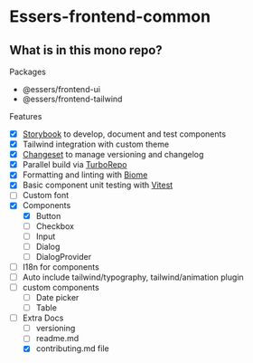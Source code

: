 # Essers-frontend-common

## What is in this mono repo?

Packages
- @essers/frontend-ui
- @essers/frontend-tailwind

Features
- [x] [Storybook](https://storybook.js.org/) to develop, document and test components
- [x] Tailwind integration with custom theme
- [x] [Changeset](https://github.com/changesets/changesets) to manage versioning and changelog
- [x] Parallel build via [TurboRepo](https://turbo.build/repo/docs)
- [x] Formatting and linting with [Biome](https://biomejs.dev/)
- [x] Basic component unit testing with [Vitest](https://vitest.dev/)
- [ ] Custom font
- [x] Components
  - [x] Button
  - [ ] Checkbox
  - [ ] Input
  - [ ] Dialog
  - [ ] DialogProvider
- [ ] I18n for components
- [ ] Auto include tailwind/typography, tailwind/animation plugin
- [ ] custom components
  - [ ] Date picker
  - [ ] Table
- [ ] Extra Docs
  - [ ] versioning
  - [ ] readme.md
  - [x] contributing.md file
